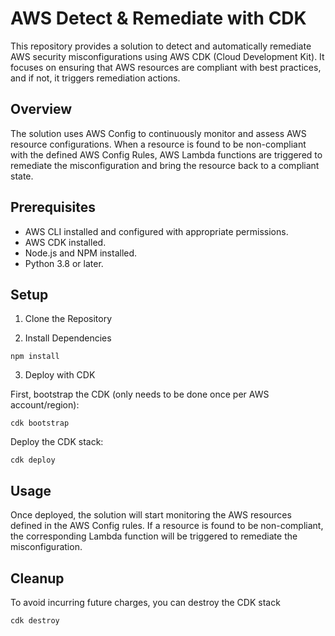 # AWS Detect & Remediate with CDK

This repository provides a solution to detect and automatically remediate AWS security misconfigurations using AWS CDK (Cloud Development Kit). It focuses on ensuring that AWS resources are compliant with best practices, and if not, it triggers remediation actions.

## Overview
The solution uses AWS Config to continuously monitor and assess AWS resource configurations. When a resource is found to be non-compliant with the defined AWS Config Rules, AWS Lambda functions are triggered to remediate the misconfiguration and bring the resource back to a compliant state.

## Prerequisites
* AWS CLI installed and configured with appropriate permissions.
* AWS CDK installed.
* Node.js and NPM installed.
* Python 3.8 or later.

## Setup

1. Clone the Repository

2. Install Dependencies

```
npm install
```

3. Deploy with CDK

First, bootstrap the CDK (only needs to be done once per AWS account/region):

```
cdk bootstrap
```

Deploy the CDK stack:
```
cdk deploy
```

## Usage
Once deployed, the solution will start monitoring the AWS resources defined in the AWS Config rules. If a resource is found to be non-compliant, the corresponding Lambda function will be triggered to remediate the misconfiguration.

## Cleanup
To avoid incurring future charges, you can destroy the CDK stack
```
cdk destroy
```